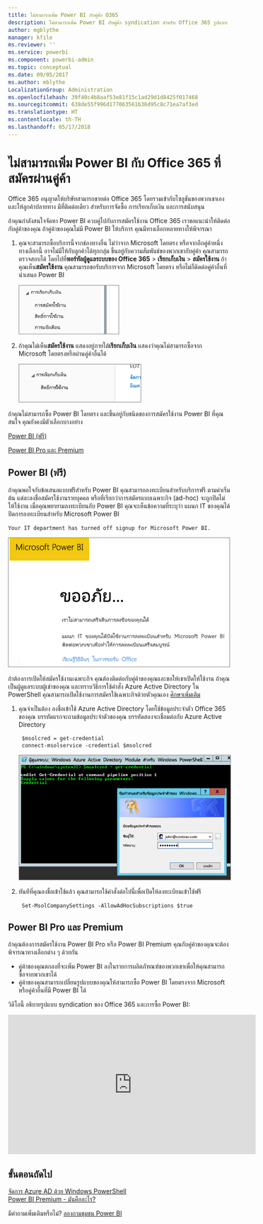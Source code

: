 ```yaml
---
title: ไม่สามารถเพิ่ม Power BI กับคู่ค้า O365
description: ไม่สามารถเพิ่ม Power BI กับคู่ค้า syndication สำหรับ Office 365 รูปแบบ syndication เป็นรูปแบบการจัดซื้อแบบหนึ่ง ที่ใช้โดย Office 365
author: mgblythe
manager: kfile
ms.reviewer: ''
ms.service: powerbi
ms.component: powerbi-admin
ms.topic: conceptual
ms.date: 09/05/2017
ms.author: mblythe
LocalizationGroup: Administration
ms.openlocfilehash: 39f40c4b8aaf53e81f15c1ad29d1d8425f017468
ms.sourcegitcommit: 638de55f996d177063561b36d95c8c71ea7af3ed
ms.translationtype: HT
ms.contentlocale: th-TH
ms.lasthandoff: 05/17/2018
---
```

# <a name="unable-to-add-power-bi-to-office-365-partner-subscription"></a>ไม่สามารถเพิ่ม Power BI กับ Office 365 ที่สมัครผ่านคู่ค้า
Office 365 อนุญาตให้บริษัทสามารถขายต่อ Office 365 โดยรวมเข้ากับโซลูชันของพวกเขาเอง และให้ลูกค้าปลายทาง มีที่ติดต่อเดียว สำหรับการจัดซื้อ การเรียกเก็บเงิน และการสนับสนุน

ถ้าคุณกำลังสนใจจัดหา Power BI ควบคู่ไปกับการสมัครใช้งาน Office 365 เราขอแนะนำให้ติดต่อกับคู่ค้าของคุณ ถ้าคู่ค้าของคุณไม่มี Power BI ให้บริการ คุณมีทางเลือกหลายทางให้พิจารณา

1. คุณจะสามารถซื้อบริการนี้จากช่องทางอื่น ไม่ว่าจาก Microsoft โดยตรง หรือจากอีกคู่ค้าหนึ่ง ทางเลือกนี้ อาจไม่มีให้กับลูกค้าได้ทุกกลุ่ม ขึ้นอยู่กับความสัมพันธ์ของพวกเขากับคู่ค้า คุณสามารถตรวจสอบได้ โดยไปที่**พอร์ทัลผู้ดูแลระบบของ Office 365** > **เรียกเก็บเงิน** > **สมัครใช้งาน** ถ้าคุณเห็น**สมัครใช้งาน** คุณสามารถขอรับบริการจาก Microsoft โดยตรง หรือไม่ก็ติดต่อคู่ค้าอื่นที่นำเสนอ Power BI
   
    ![](media/service-admin-syndication-partner/billingsub.png)
2. ถ้าคุณไม่เห็น**สมัครใช้งาน** แสดงอยู่ภายใต้**เรียกเก็บเงิน** แสดงว่าคุณไม่สามารถซื้อจาก Microsoft โดยตรงหรือผ่านคู่ค้าอื่นได้ 
   
   ![](media/service-admin-syndication-partner/billing.png)

ถ้าคุณไม่สามารถซื้อ Power BI โดยตรง และขึ้นอยู่กับชนิดของการสมัครใช้งาน Power BI ที่คุณสนใจ คุณยังคงมีตัวเลือกบางอย่าง

[Power BI (ฟรี)](#power-bi-free)

[Power BI Pro และ Premium](#power-bi-pro)

## <a name="power-bi-free"></a>Power BI (ฟรี)
ถ้าคุณพอใจกับข้อเสนอแบบฟรีสำหรับ Power BI คุณสามารถลงทะเบียนสำหรับบริการฟรี ตามค่าเริ่มต้น แต่ละลงชื่อสมัครใช้งานรายบุคคล หรือที่เรียกว่าการสมัครแบบเฉพาะกิจ (ad-hoc) จะถูกปิดไม่ให้ใช้งาน เมื่อคุณพยายามลงทะเบียนกับ Power BI คุณจะเห็นข้อความที่ระบุว่า แผนก IT ของคุณได้ปิดการลงทะเบียนสำหรับ Microsoft Power BI

    Your IT department has turned off signup for Microsoft Power BI.

![](media/service-admin-syndication-partner/sorry.png)

ถ้าต้องการเปิดให้สมัครใช้งานเฉพาะกิจ คุณต้องติดต่อกับคู่ค้าของคุณและขอให้เขาเปิดให้ใช้งาน ถ้าคุณเป็นผู้ดูแลระบบผู้เช่าของคุณ และทราบวิธีการใช้คำสั่ง Azure Active Directory ใน PowerShell คุณสามารถเปิดใช้งานการสมัครใช้เฉพาะกิจด้วยตัวคุณเอง [ศึกษาเพิ่มเติม](https://technet.microsoft.com/library/jj151815.aspx)

1. คุณจำเป็นต้อง ลงชื่อเข้าใช้ Azure Active Directory โดยใช้ข้อมูลประจำตัว Office 365 ของคุณ บรรทัดแรกจะถามข้อมูลประจำตัวของคุณ บรรทัดสองจะเชื่อมต่อกับ Azure Active Directory
   
        $msolcred = get-credential
        connect-msolservice -credential $msolcred
   
    ![](media/service-admin-syndication-partner/aad-signin.png)
2. ทันทีที่คุณลงชื่อเข้าใช้แล้ว คุณสามารถใช้คำสั่งต่อไปนี้เพื่อเปิดให้ลงทะเบียนเข้าใช้ฟรี
   
        Set-MsolCompanySettings -AllowAdHocSubscriptions $true

## <a name="power-bi-pro-and-premium"></a>Power BI Pro และ Premium
ถ้าคุณต้องการสมัครใช้งาน Power BI Pro หรือ Power BI Premium คุณกับคู่ค้าของคุณจะต้องพิจารณาทางเลือกต่าง ๆ ด้วยกัน

* คู่ค้าของคุณตกลงที่จะเพิ่ม Power BI ลงในรายการผลิตภัฑณฑ์ของพวกเขาเพื่อให้คุณสามารถซื้อจากพวกเขาได้
* คู่ค้าของคุณสามารถเปลี่ยนรูปแบบของคุณให้สามารถซื้อ Power BI โดยตรงจาก Microsoft หรือคู่ค้าอื่นที่มี Power BI ได้

วิดีโอนี้ อธิบายรูปแบบ syndication ของ Office 365 และการซื้อ Power BI:

<iframe width="560" height="315" src="https://www.youtube.com/embed/C357phT94A8" frameborder="0" allowfullscreen></iframe>

## <a name="next-steps"></a>ขั้นตอนถัดไป
[จัดการ Azure AD ด้วย Windows PowerShell](https://technet.microsoft.com/library/jj151815.aspx)  
[Power BI Premium - มันคืออะไร?](service-premium.md)

มีคำถามเพิ่มเติมหรือไม่? [ลองถามชุมชน Power BI](http://community.powerbi.com/)

